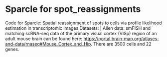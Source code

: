 # Sparcle for spot_reassignments
Code for Sparcle: Spatial reassignment of spots to cells via profile likelihood estimation in transcriptomic images
Datasets:
| Allen data: smFISH and matching scRNA-seq data of the primary visual cortex (VISp) region of an adult mouse brain can be found here: https://portal.brain-map.org/atlases-and-data/rnaseq#Mouse_Cortex_and_Hip. There are 3500 cells and 22 genes. 
